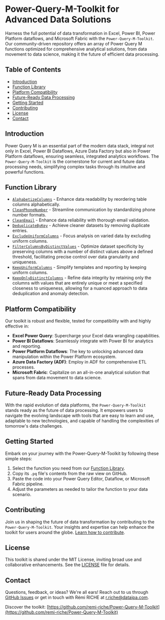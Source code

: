 # Power-Query-M-Toolkit for Advanced Data Solutions

Harness the full potential of data transformation in Excel, Power BI, Power Platform dataflows, and Microsoft Fabric with the `Power-Query-M-Toolkit`. Our community-driven repository offers an array of Power Query M functions optimized for comprehensive analytical solutions, from data movement to data science, making it the future of efficient data processing.

## Table of Contents
- [Introduction](#introduction)
- [Function Library](#function-library)
- [Platform Compatibility](#platform-compatibility)
- [Future-Ready Data Processing](#future-ready-data-processing)
- [Getting Started](#getting-started)
- [Contributing](#contributing)
- [License](#license)
- [Contact](#contact)

## Introduction
Power Query M is an essential part of the modern data stack, integral not only in Excel, Power BI Dataflows, Azure Data Factory but also in Power Platform dataflows, ensuring seamless, integrated analytics workflows. The `Power-Query-M-Toolkit` is the cornerstone for current and future data processing needs, simplifying complex tasks through its intuitive and powerful functions.

## Function Library
- [`AlphabetizeColumns`](functions/AlphabetizeColumns.pq) - Enhance data readability by reordering table columns alphabetically.
- [`CleanPhoneNumber`](functions/CleanPhoneNumber.pq) - Streamline communication by standardizing phone number formats.
- [`CleanEmail`](functions/CleanEmail.pq) - Enhance data reliability with thorough email validation.
- [`DeduplicateByKey`](functions/DeduplicateByKey.pq) - Achieve cleaner datasets by removing duplicate entries.
- [`ExcludeUniformColumns`](functions/ExcludeUniformColumns.pq) - Focus analysis on varied data by excluding uniform columns.
- [`FilterColumnsByDistinctValues`](functions/FilterColumnsByDistinctValues.pq) - Optimize dataset specificity by preserving columns with a number of distinct values above a defined threshold, facilitating precise control over data granularity and uniqueness.
- [`KeepUniformColumns`](functions/KeepUniformColumns.pq) - Simplify templates and reporting by keeping uniform columns.
- [`KeepOnlyDistinctColumns`](functions/KeepOnlyDistinctColumns.pq) - Refine data integrity by retaining only the columns with values that are entirely unique or meet a specified closeness to uniqueness, allowing for a nuanced approach to data deduplication and anomaly detection.


## Platform Compatibility
Our toolkit is robust and flexible, tested for compatibility with and highly effective in:
- **Excel Power Query**: Supercharge your Excel data wrangling capabilities.
- **Power BI Dataflows**: Seamlessly integrate with Power BI for analytics and reporting.
- **Power Platform Dataflows**: The key to unlocking advanced data manipulation within the Power Platform ecosystem.
- **Azure Data Factory (ADF)**: Employ in ADF for comprehensive ETL processes.
- **Microsoft Fabric**: Capitalize on an all-in-one analytical solution that spans from data movement to data science.

## Future-Ready Data Processing
With the rapid evolution of data platforms, the `Power-Query-M-Toolkit` stands ready as the future of data processing. It empowers users to navigate the evolving landscape with tools that are easy to learn and use, adaptable to new technologies, and capable of handling the complexities of tomorrow's data challenges.

## Getting Started
Embark on your journey with the Power-Query-M-Toolkit by following these simple steps:
1. Select the function you need from our [Function Library](#function-library).
2. Copy its `.pq` file's contents from the raw view on GitHub.
3. Paste the code into your Power Query Editor, Dataflow, or Microsoft Fabric pipeline.
4. Adjust the parameters as needed to tailor the function to your data scenario.

## Contributing
Join us in shaping the future of data transformation by contributing to the `Power-Query-M-Toolkit`. Your insights and expertise can help enhance the toolkit for users around the globe. [Learn how to contribute](CONTRIBUTING.md).

## License
This toolkit is shared under the MIT License, inviting broad use and collaborative enhancements. See the [LICENSE](LICENSE) file for details.

## Contact
Questions, feedback, or ideas? We're all ears! Reach out to us through [GitHub Issues](https://github.com/remi-riche/Power-Query-M-Toolkit/issues) or get in touch with Rémi RICHE at [r.riche@dataipa.com](mailto:r.riche@dataipa.com).

Discover the toolkit: [https://github.com/remi-riche/Power-Query-M-Toolkit](https://github.com/remi-riche/Power-Query-M-Toolkit)
